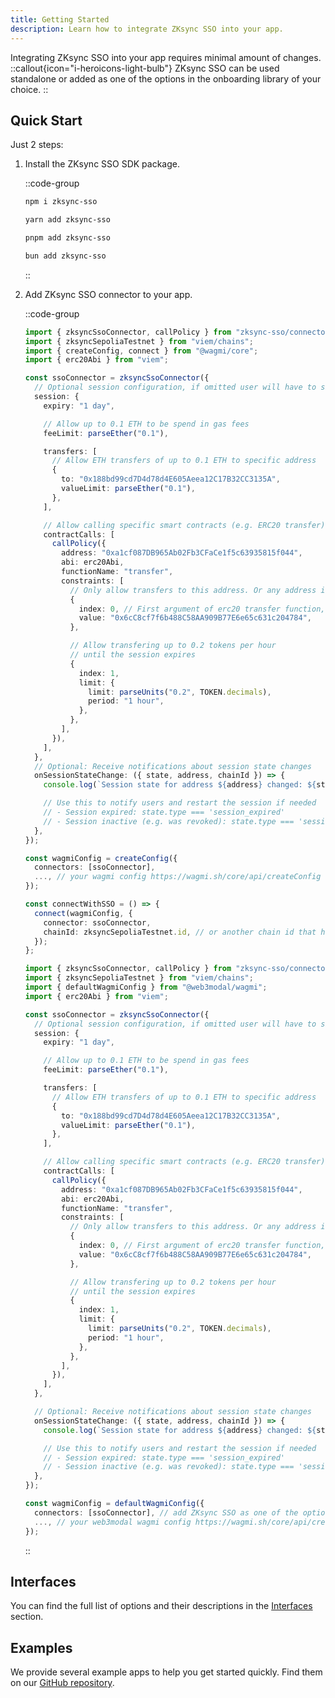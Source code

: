 ```yaml
---
title: Getting Started
description: Learn how to integrate ZKsync SSO into your app.
---
```


Integrating ZKsync SSO into your app requires minimal amount of changes.
::callout{icon="i-heroicons-light-bulb"}
ZKsync SSO can be used standalone or added as one of the options in the onboarding library of your choice.
::

## Quick Start

Just 2 steps:

1. Install the ZKsync SSO SDK package.

    ::code-group

    ```bash [npm]
    npm i zksync-sso
    ```

    ```bash [yarn]
    yarn add zksync-sso
    ```

    ```bash [pnpm]
    pnpm add zksync-sso
    ```

    ```bash [bun]
    bun add zksync-sso
    ```

    ::

1. Add ZKsync SSO connector to your app.

    ::code-group

    ```ts [wagmi]
    import { zksyncSsoConnector, callPolicy } from "zksync-sso/connector";
    import { zksyncSepoliaTestnet } from "viem/chains";
    import { createConfig, connect } from "@wagmi/core";
    import { erc20Abi } from "viem";

    const ssoConnector = zksyncSsoConnector({
      // Optional session configuration, if omitted user will have to sign every transaction via Auth Server
      session: {
        expiry: "1 day",

        // Allow up to 0.1 ETH to be spend in gas fees
        feeLimit: parseEther("0.1"),

        transfers: [
          // Allow ETH transfers of up to 0.1 ETH to specific address
          {
            to: "0x188bd99cd7D4d78d4E605Aeea12C17B32CC3135A",
            valueLimit: parseEther("0.1"),
          },
        ],

        // Allow calling specific smart contracts (e.g. ERC20 transfer):
        contractCalls: [
          callPolicy({
            address: "0xa1cf087DB965Ab02Fb3CFaCe1f5c63935815f044",
            abi: erc20Abi,
            functionName: "transfer",
            constraints: [
              // Only allow transfers to this address. Or any address if omitted
              {
                index: 0, // First argument of erc20 transfer function, recipient address
                value: "0x6cC8cf7f6b488C58AA909B77E6e65c631c204784",
              },

              // Allow transfering up to 0.2 tokens per hour
              // until the session expires
              {
                index: 1,
                limit: {
                  limit: parseUnits("0.2", TOKEN.decimals),
                  period: "1 hour",
                },
              },
            ],
          }),
        ],
      },
      // Optional: Receive notifications about session state changes
      onSessionStateChange: ({ state, address, chainId }) => {
        console.log(`Session state for address ${address} changed: ${state.type} - ${state.message}`);

        // Use this to notify users and restart the session if needed
        // - Session expired: state.type === 'session_expired'
        // - Session inactive (e.g. was revoked): state.type === 'session_inactive'
      },
    });

    const wagmiConfig = createConfig({
      connectors: [ssoConnector],
      ..., // your wagmi config https://wagmi.sh/core/api/createConfig
    });

    const connectWithSSO = () => {
      connect(wagmiConfig, {
        connector: ssoConnector,
        chainId: zksyncSepoliaTestnet.id, // or another chain id that has SSO support
      });
    };
    ```

    ```ts [web3modal]
    import { zksyncSsoConnector, callPolicy } from "zksync-sso/connector";
    import { zksyncSepoliaTestnet } from "viem/chains";
    import { defaultWagmiConfig } from "@web3modal/wagmi";
    import { erc20Abi } from "viem";

    const ssoConnector = zksyncSsoConnector({
      // Optional session configuration, if omitted user will have to sign every transaction via Auth Server
      session: {
        expiry: "1 day",

        // Allow up to 0.1 ETH to be spend in gas fees
        feeLimit: parseEther("0.1"),

        transfers: [
          // Allow ETH transfers of up to 0.1 ETH to specific address
          {
            to: "0x188bd99cd7D4d78d4E605Aeea12C17B32CC3135A",
            valueLimit: parseEther("0.1"),
          },
        ],

        // Allow calling specific smart contracts (e.g. ERC20 transfer):
        contractCalls: [
          callPolicy({
            address: "0xa1cf087DB965Ab02Fb3CFaCe1f5c63935815f044",
            abi: erc20Abi,
            functionName: "transfer",
            constraints: [
              // Only allow transfers to this address. Or any address if omitted
              {
                index: 0, // First argument of erc20 transfer function, recipient address
                value: "0x6cC8cf7f6b488C58AA909B77E6e65c631c204784",
              },

              // Allow transfering up to 0.2 tokens per hour
              // until the session expires
              {
                index: 1,
                limit: {
                  limit: parseUnits("0.2", TOKEN.decimals),
                  period: "1 hour",
                },
              },
            ],
          }),
        ],
      },

      // Optional: Receive notifications about session state changes
      onSessionStateChange: ({ state, address, chainId }) => {
        console.log(`Session state for address ${address} changed: ${state.type} - ${state.message}`);

        // Use this to notify users and restart the session if needed
        // - Session expired: state.type === 'session_expired'
        // - Session inactive (e.g. was revoked): state.type === 'session_inactive'
      },
    });

    const wagmiConfig = defaultWagmiConfig({
      connectors: [ssoConnector], // add ZKsync SSO as one of the options in the onboarding modal
      ..., // your web3modal wagmi config https://wagmi.sh/core/api/createConfig
    });
    ```

    ::

## Interfaces

You can find the full list of options and their descriptions in the [Interfaces](/zksync-era/unique-features/zksync-sso/interfaces) section.

## Examples

We provide several example apps to help you get started quickly. Find them on our [GitHub repository](https://github.com/matter-labs/zksync-sso).
